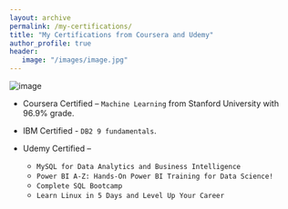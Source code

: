 ```yaml
---
layout: archive
permalink: /my-certifications/
title: "My Certifications from Coursera and Udemy"
author_profile: true
header:
   image: "/images/image.jpg"
---
```

![image](https://user-images.githubusercontent.com/55267125/84415053-d5e1b200-ac2f-11ea-88e9-166b6b6b8026.png)

* Coursera Certified – `Machine Learning` from Stanford University with 96.9% grade.  
* IBM Certified - `DB2 9 fundamentals`.  
* Udemy Certified –

  * `MySQL for Data Analytics and Business Intelligence`
  * `Power BI A-Z: Hands-On Power BI Training for Data Science!`
  *	`Complete SQL Bootcamp`
  *	`Learn Linux in 5 Days and Level Up Your Career`
